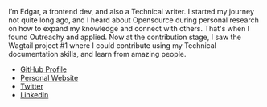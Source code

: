 I’m Edgar, a frontend dev, and also a Technical writer. I started my journey not quite long ago, and I heard about Opensource during personal research on how to expand my knowledge and connect with others. That's when I found Outreachy and applied. Now at the contribution stage, I saw the Wagtail project #1 where I could contribute using my Technical documentation skills, and learn from amazing people.

- [GitHub Profile](https://github.com/Otakuwind)
- [Personal Website](https://0xwind.hashnode.dev)
- [Twitter](https://twitter.com/0x_wind)
- [LinkedIn](https://www.linkedin.com/in/edgar-nwajei-5822631b7)
